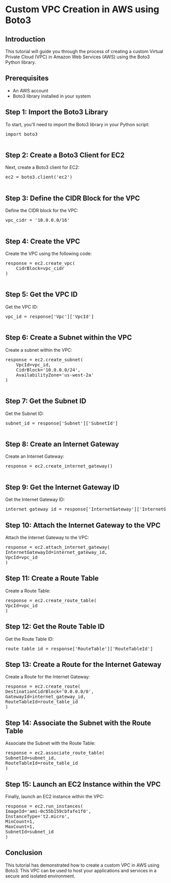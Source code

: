 <html>
  <head>
    <title>Custom VPC Creation in AWS using Boto3</title>
  </head>
  <body>
    <h1>Custom VPC Creation in AWS using Boto3</h1>
    <h2>Introduction</h2>
    <p>This tutorial will guide you through the process of creating a custom Virtual Private Cloud (VPC) in Amazon Web Services (AWS) using the Boto3 Python library.</p>
    <h2>Prerequisites</h2>
    <ul>
      <li>An AWS account</li>
      <li>Boto3 library installed in your system</li>
    </ul>
    <h2>Step 1: Import the Boto3 Library</h2>
    <p>To start, you'll need to import the Boto3 library in your Python script:</p>
    <pre>
import boto3
    </pre>
    <h2>Step 2: Create a Boto3 Client for EC2</h2>
    <p>Next, create a Boto3 client for EC2:</p>
    <pre>
ec2 = boto3.client('ec2')
    </pre>
    <h2>Step 3: Define the CIDR Block for the VPC</h2>
    <p>Define the CIDR block for the VPC:</p>
    <pre>
vpc_cidr = '10.0.0.0/16'
    </pre>
    <h2>Step 4: Create the VPC</h2>
    <p>Create the VPC using the following code:</p>
    <pre>
response = ec2.create_vpc(
    CidrBlock=vpc_cidr
)
    </pre>
    <h2>Step 5: Get the VPC ID</h2>
    <p>Get the VPC ID:</p>
    <pre>
vpc_id = response['Vpc']['VpcId']
    </pre>
    <h2>Step 6: Create a Subnet within the VPC</h2>
    <p>Create a subnet within the VPC:</p>
    <pre>
response = ec2.create_subnet(
    VpcId=vpc_id,
    CidrBlock='10.0.0.0/24',
    AvailabilityZone='us-west-2a'
)
    </pre>
    <h2>Step 7: Get the Subnet ID</h2>
    <p>Get the Subnet ID:</p>
    <pre>
subnet_id = response['Subnet']['SubnetId']
    </pre>
    <h2>Step 8: Create an Internet Gateway</h2>
    <p>Create an Internet Gateway:</p>
    <pre>
response = ec2.create_internet_gateway()
    </pre>
    <h2>Step 9: Get the Internet Gateway ID</h2>
    <p>Get the Internet Gateway ID:</p>
    <pre>
internet_gateway_id = response['InternetGateway']['InternetGatewayId']
</pre>
<h2>Step 10: Attach the Internet Gateway to the VPC</h2>
<p>Attach the Internet Gateway to the VPC:</p>
<pre>
response = ec2.attach_internet_gateway(
InternetGatewayId=internet_gateway_id,
VpcId=vpc_id
)
</pre>
<h2>Step 11: Create a Route Table</h2>
<p>Create a Route Table:</p>
<pre>
response = ec2.create_route_table(
VpcId=vpc_id
)
</pre>
<h2>Step 12: Get the Route Table ID</h2>
<p>Get the Route Table ID:</p>
<pre>
route_table_id = response['RouteTable']['RouteTableId']
</pre>
<h2>Step 13: Create a Route for the Internet Gateway</h2>
<p>Create a Route for the Internet Gateway:</p>
<pre>
response = ec2.create_route(
DestinationCidrBlock='0.0.0.0/0',
GatewayId=internet_gateway_id,
RouteTableId=route_table_id
)
</pre>
<h2>Step 14: Associate the Subnet with the Route Table</h2>
<p>Associate the Subnet with the Route Table:</p>
<pre>
response = ec2.associate_route_table(
SubnetId=subnet_id,
RouteTableId=route_table_id
)
</pre>
<h2>Step 15: Launch an EC2 Instance within the VPC</h2>
<p>Finally, launch an EC2 instance within the VPC:</p>
<pre>
response = ec2.run_instances(
ImageId='ami-0c55b159cbfafe1f0',
InstanceType='t2.micro',
MinCount=1,
MaxCount=1,
SubnetId=subnet_id
)
</pre>
<h2>Conclusion</h2>
<p>This tutorial has demonstrated how to create a custom VPC in AWS using Boto3. This VPC can be used to host your applications and services in a secure and isolated environment.</p>

  </body>
</html>
